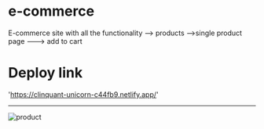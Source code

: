 # e-commerce
E-commerce site with all the  functionality --> products -->single product page ---> add to cart 


# Deploy link 

'https://clinquant-unicorn-c44fb9.netlify.app/'
<hr/>


![product](https://user-images.githubusercontent.com/87072168/215344512-89cc2a84-90e0-4acf-925f-d6c0b110a48b.JPG)
